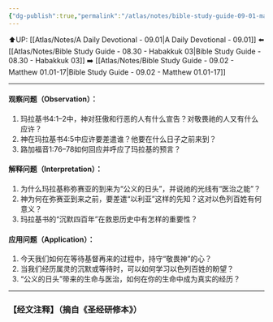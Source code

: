 ```yaml
---
{"dg-publish":true,"permalink":"/atlas/notes/bible-study-guide-09-01-malachi-04/"}
---
```


⬆️UP: [[Atlas/Notes/A Daily Devotional - 09.01\|A Daily Devotional - 09.01]]
⬅️ [[Atlas/Notes/Bible Study Guide - 08.30 - Habakkuk 03\|Bible Study Guide - 08.30 - Habakkuk 03]]
➡️ [[Atlas/Notes/Bible Study Guide - 09.02 - Matthew 01.01-17\|Bible Study Guide - 09.02 - Matthew 01.01-17]] 

---

#### 观察问题（Observation）：

1. 玛拉基书4:1–2中，神对狂傲和行恶的人有什么宣告？对敬畏祂的人又有什么应许？
2. 神在玛拉基书4:5中应许要差遣谁？他要在什么日子之前来到？
3. 路加福音1:76–78如何回应并呼应了玛拉基的预言？

#### 解释问题（Interpretation）：

1. 为什么玛拉基称弥赛亚的到来为“公义的日头”，并说祂的光线有“医治之能”？
2. 神为何在弥赛亚到来之前，要差遣“以利亚”这样的先知？这对以色列百姓有何意义？
3. 玛拉基书的“沉默四百年”在救恩历史中有怎样的重要性？

#### 应用问题（Application）：

1. 今天我们如何在等待基督再来的过程中，持守“敬畏神”的心？
2. 当我们经历属灵的沉默或等待时，可以如何学习以色列百姓的盼望？
3. “公义的日头”带来的生命与医治，如何在你的生命中成为真实的经历？

---
### 【经文注释】（摘自《圣经研修本》）

